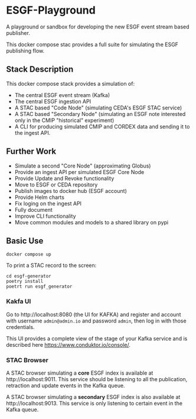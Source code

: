# ESGF-Playground
A playground or sandbox for developing the new ESGF event stream based publisher.

This docker compose stac provides a full suite for simulating the ESGF publishing flow.

## Stack Description

This docker compose stack provides a simulation of:

- The central ESGF event stream (Kafka)
- The central ESGF ingestion API 
- A STAC based "Code Node" (simulating CEDA's ESGF STAC service)
- A STAC based "Secondary Node" (simulating an ESGF note interested only in the CMIP "historical" experiment)
- A CLI for producing simulated CMIP and CORDEX data and sending it to the ingest API.

## Further Work

- Simulate a second "Core Node" (approximating Globus)
- Provide an ingest API per simulated ESGF Core Node 
- Provide Update and Revoke functionality
- Move to ESGF or CEDA repository
- Publish images to docker hub (ESGF account)
- Provide Helm charts
- Fix loging on the ingest API
- Fully document
- Improve CLI functionality
- Move common modules and models to a shared library on pypi

## Basic Use

```console
docker compose up
```

To print a STAC record to the screen:

```console
cd esgf-generator
poetry install
poetrt run esgf_generator
```

### Kakfa UI

Go to http://localhost:8080 (the UI for KAFKA) and register and account with username `admin@admin.io` and password 
`admin`, then log in with those credentials.

This UI provides a complete view of the stage of your Kafka service and is described here https://www.conduktor.io/console/.

### STAC Browser

A STAC browser simulating a **core** ESGF index is available at http://localhost:9011. This service should be listening 
to all the publication, retraction and update events in the Kafka queue.

A STAC browser simulating a **secondary** ESGF index is also available at http://localhost:9013. This service is 
only listening to certain event in the Kafka queue.



